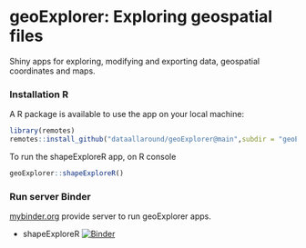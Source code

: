 # geoExplorer: Exploring geospatial files



Shiny apps for exploring, modifying and exporting data, geospatial coordinates and maps.



### Installation R

A R package is available to use the app on your local machine:

```R
library(remotes)
remotes::install_github("dataallaround/geoExplorer@main",subdir = "geoExploreR")
```



To run the shapeExploreR app, on R console

```R
geoExplorer::shapeExploreR()
```





### Run server Binder

[mybinder.org](https://mybinder.org) provide server to run geoExplorer apps.

- shapeExploreR [![Binder](https://mybinder.org/badge_logo.svg)](https://mybinder.org/v2/gh/dataallaround/geoExplorer/main?urlpath=shiny/shapeExploreR/)


